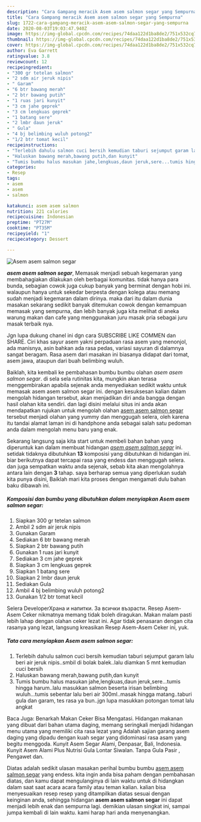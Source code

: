 ```yaml
---
description: "Cara Gampang meracik Asem asem salmon segar yang Sempurna"
title: "Cara Gampang meracik Asem asem salmon segar yang Sempurna"
slug: 1722-cara-gampang-meracik-asem-asem-salmon-segar-yang-sempurna
date: 2020-08-03T19:03:47.940Z
image: https://img-global.cpcdn.com/recipes/74daa122d1ba8de2/751x532cq70/asem-asem-salmon-segar-foto-resep-utama.jpg
thumbnail: https://img-global.cpcdn.com/recipes/74daa122d1ba8de2/751x532cq70/asem-asem-salmon-segar-foto-resep-utama.jpg
cover: https://img-global.cpcdn.com/recipes/74daa122d1ba8de2/751x532cq70/asem-asem-salmon-segar-foto-resep-utama.jpg
author: Eva Garrett
ratingvalue: 3.8
reviewcount: 12
recipeingredient:
- "300 gr tetelan salmon"
- "2 sdm air jeruk nipis"
- " Garam"
- "6 btr bawang merah"
- "2 btr bawang putih"
- "1 ruas jari kunyit"
- "3 cm jahe geprek"
- "3 cm lengkuas geprek"
- "1 batang sere"
- "2 lmbr daun jeruk"
- " Gula"
- "4 bj belimbing wuluh potong2"
- "1/2 btr tomat kecil"
recipeinstructions:
- "Terlebih dahulu salmon cuci bersih kemudian taburi sejumput garam lalu beri air jeruk nipis..smbil di bolak balek..lalu diamkan 5 mnt kemudian cuci bersih"
- "Haluskan bawang merah,bawang putih,dan kunyit"
- "Tumis bumbu halus masukan jahe,lengkuas,daun jeruk,sere...tumis hingga harum..lalu masukkan salmon beserta irisan belimbing wuluh...tumis sebentar lalu beri air 300ml..masak hingga matang..taburi gula dan garam, tes rasa ya bun..jgn lupa masukkan potongan tomat lalu angkat"
categories:
- Resep
tags:
- asem
- asem
- salmon

katakunci: asem asem salmon 
nutrition: 221 calories
recipecuisine: Indonesian
preptime: "PT27M"
cooktime: "PT35M"
recipeyield: "1"
recipecategory: Dessert

---
```



![Asem asem salmon segar](https://img-global.cpcdn.com/recipes/74daa122d1ba8de2/751x532cq70/asem-asem-salmon-segar-foto-resep-utama.jpg)

<b><i>asem asem salmon segar</i></b>, Memasak menjadi sebuah kegemaran yang membahagiakan dilakukan oleh berbagai komunitas. tidak hanya para bunda, sebagian cowok juga cukup banyak yang berminat dengan hobi ini. walaupun hanya untuk sekedar berpesta dengan kolega atau memang sudah menjadi kegemaran dalam dirinya. maka dari itu dalam dunia masakan sekarang sedikit banyak ditemukan cowok dengan kemampuan memasak yang sempurna, dan lebih banyak juga kita melihat di aneka warung makan dan cafe yang menggunakan juru masak pria sebagai juru masak terbaik nya.

Jgn lupa dukung chanel ini dgn cara SUBSCRIBE LIKE COMMEN dan SHARE. Ciri khas sayur asem yakni perpaduan rasa asem yang menonjol, ada manisnya, asin bahkan ada rasa pedas, variasi sayuran di dalamnya sangat beragam. Rasa asem dari masakan ini biasanya didapat dari tomat, asem jawa, ataupun dari buah belimbing wuluh.

Baiklah, kita kembali ke pembahasan bumbu bumbu olahan <i>asem asem salmon segar</i>. di sela sela rutinitas kita, mungkin akan terasa menggembirakan apabila sejenak anda menyediakan sedikit waktu untuk memasak asem asem salmon segar ini. dengan kesuksesan kalian dalam mengolah hidangan tersebut, akan menjadikan diri anda bangga dengan hasil olahan kita sendiri. dan lagi disini melalui situs ini anda akan mendapatkan rujukan untuk mengolah olahan <u>asem asem salmon segar</u> tersebut menjadi olahan yang yummy dan menggugah selera, oleh karena itu tandai alamat laman ini di handphone anda sebagai salah satu pedoman anda dalam mengolah menu baru yang enak.


Sekarang langsung saja kita start untuk membeli bahan bahan yang diperuntuk kan dalam membuat hidangan <u><i>asem asem salmon segar</i></u> ini. setidak tidaknya dibutuhkan <b>13</b> komposisi yang dibutuhkan di hidangan ini. biar berikutnya dapat tercapai rasa yang endess dan menggugah selera. dan juga sempatkan waktu anda sejenak, sebab kita akan mengolahnya antara lain dengan <b>3</b> tahap. saya berharap semua yang diperlukan sudah kita punya disini, Baiklah mari kita proses dengan mengamati dulu bahan baku dibawah ini.

<!--inarticleads1-->

##### Komposisi dan bumbu yang dibutuhkan dalam menyiapkan Asem asem salmon segar:

1. Siapkan 300 gr tetelan salmon
1. Ambil 2 sdm air jeruk nipis
1. Gunakan  Garam
1. Sediakan 6 btr bawang merah
1. Siapkan 2 btr bawang putih
1. Gunakan 1 ruas jari kunyit
1. Sediakan 3 cm jahe geprek
1. Siapkan 3 cm lengkuas geprek
1. Siapkan 1 batang sere
1. Siapkan 2 lmbr daun jeruk
1. Sediakan  Gula
1. Ambil 4 bj belimbing wuluh potong2
1. Gunakan 1/2 btr tomat kecil


Selera DeveloperХрана и напитки. За всички възрасти. Resep Asem-Asem Ceker nikmatnya memang tidak boleh diragukan. Makan malam pasti lebih lahap dengan olahan ceker lezat ini. Agar tidak penasaran dengan cita rasanya yang lezat, langsung kreasikan Resep Asem-Asem Ceker ini, yuk. 

<!--inarticleads2-->

##### Tata cara menyiapkan Asem asem salmon segar:

1. Terlebih dahulu salmon cuci bersih kemudian taburi sejumput garam lalu beri air jeruk nipis..smbil di bolak balek..lalu diamkan 5 mnt kemudian cuci bersih
1. Haluskan bawang merah,bawang putih,dan kunyit
1. Tumis bumbu halus masukan jahe,lengkuas,daun jeruk,sere...tumis hingga harum..lalu masukkan salmon beserta irisan belimbing wuluh...tumis sebentar lalu beri air 300ml..masak hingga matang..taburi gula dan garam, tes rasa ya bun..jgn lupa masukkan potongan tomat lalu angkat


Baca Juga: Benarkah Makan Ceker Bisa Mengatasi. Hidangan makanan yang dibuat dari bahan utama daging, memang seringkali menjadi hidangan menu utama yang memiliki cita rasa lezat yang Adalah sajian garang asem daging yang dipadu dengan kuah segar yang didominasi rasa asam yang begitu menggoda. Kunyit Asem Segar Alami, Denpasar, Bali, Indonesia. Kunyit Asem Alami Plus Nutrisi Gula Lontar Siwalan. Tanpa Gula Pasir , Pengawet dan. 

Diatas adalah sedikit ulasan masakan perihal bumbu bumbu <u>asem asem salmon segar</u> yang endess. kita ingin anda bisa paham dengan pembahasan diatas, dan kamu dapat mengulanginya di lain waktu untuk di hidangkan dalam saat saat acara acara family atau teman kalian. kalian bisa menyesuaikan resep resep yang ditampilkan diatas sesuai dengan keinginan anda, sehingga hidangan <b>asem asem salmon segar</b> ini dapat menjadi lebih enak dan sempurna lagi. demikian ulasan singkat ini, sampai jumpa kembali di lain waktu. kami harap hari anda menyenangkan.
